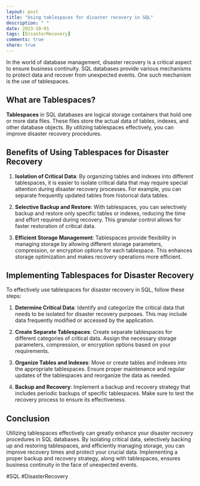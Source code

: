 ```yaml
---
layout: post
title: "Using tablespaces for disaster recovery in SQL"
description: " "
date: 2023-10-01
tags: [DisasterRecovery]
comments: true
share: true
---
```


In the world of database management, disaster recovery is a critical aspect to ensure business continuity. SQL databases provide various mechanisms to protect data and recover from unexpected events. One such mechanism is the use of tablespaces.

## What are Tablespaces?

**Tablespaces** in SQL databases are logical storage containers that hold one or more data files. These files store the actual data of tables, indexes, and other database objects. By utilizing tablespaces effectively, you can improve disaster recovery procedures.

## Benefits of Using Tablespaces for Disaster Recovery

1. **Isolation of Critical Data**: By organizing tables and indexes into different tablespaces, it is easier to isolate critical data that may require special attention during disaster recovery processes. For example, you can separate frequently updated tables from historical data tables.

2. **Selective Backup and Restore**: With tablespaces, you can selectively backup and restore only specific tables or indexes, reducing the time and effort required during recovery. This granular control allows for faster restoration of critical data.

3. **Efficient Storage Management**: Tablespaces provide flexibility in managing storage by allowing different storage parameters, compression, or encryption options for each tablespace. This enhances storage optimization and makes recovery operations more efficient.

## Implementing Tablespaces for Disaster Recovery

To effectively use tablespaces for disaster recovery in SQL, follow these steps:

1. **Determine Critical Data**: Identify and categorize the critical data that needs to be isolated for disaster recovery purposes. This may include data frequently modified or accessed by the application.

2. **Create Separate Tablespaces**: Create separate tablespaces for different categories of critical data. Assign the necessary storage parameters, compression, or encryption options based on your requirements.

3. **Organize Tables and Indexes**: Move or create tables and indexes into the appropriate tablespaces. Ensure proper maintenance and regular updates of the tablespaces and reorganize the data as needed.

4. **Backup and Recovery**: Implement a backup and recovery strategy that includes periodic backups of specific tablespaces. Make sure to test the recovery process to ensure its effectiveness.

## Conclusion

Utilizing tablespaces effectively can greatly enhance your disaster recovery procedures in SQL databases. By isolating critical data, selectively backing up and restoring tablespaces, and efficiently managing storage, you can improve recovery times and protect your crucial data. Implementing a proper backup and recovery strategy, along with tablespaces, ensures business continuity in the face of unexpected events.

#SQL #DisasterRecovery